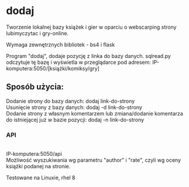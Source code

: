 # dodaj
Tworzenie lokalnej bazy książek i gier w oparciu o webscarping strony lubimyczytac i gry-online.

Wymaga zewnętrznych bibliotek - bs4 i flask

Program "dodaj", dodaje pozycję z linka do bazy danych.
sqlread.py odczytuje tę bazę i wyświetla w przeglądarce pod adresem:
IP-komputera:5050/[książki/komiksy/gry]

<h2>Sposób użycia:</h2>

Dodanie strony do bazy danych: dodaj link-do-strony</br>
Usunięcie strony z bazy danych: dodaj -d link-do-strony</br>
Dodanie strony z własnym komentarzem lub zmiana/dodanie komentarza do istniejącej już w bazie pozycji: dodaj -n link-do-strony</br>

<h3>API</h3></br>
IP-komputera:5050/api</br>
Możliwość wyszukiwania wg parametru "author" i "rate", czyli wg oceny książki podanej na stronie.</br>

Testowane na Linuxie, rhel 8
